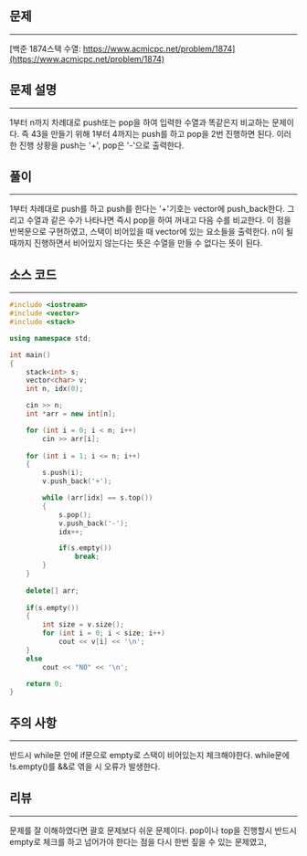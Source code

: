 ## 문제
----------------
[백준 1874스택 수열: https://www.acmicpc.net/problem/1874](https://www.acmicpc.net/problem/1874)

## 문제 설명
---------------------
1부터 n까지 차례대로 push또는 pop을 하여 입력한 수열과 똑같은지 비교하는 문제이다. 즉 43을 만들기 위해 1부터 4까지는 push를 하고 pop을 2번 진행하면 된다. 이러한 진행 상황을 push는 '+', pop은 '-'으로 출력한다.

## 풀이
-----------
1부터 차례대로 push를 하고 push를 한다는 '+'기호는 vector에 push_back한다. 그리고 수열과 같은 수가 나타나면 즉시 pop을 하여 꺼내고 다음 수를 비교한다. 이 점을 반복문으로 구현하였고, 스택이 비어있을 때 vector에 있는 요소들을 출력한다. n이 될 때까지 진행하면서 비어있지 않는다는 뜻은 수열을 만들 수 없다는 뜻이 된다.

## 소스 코드
-------------------
```C++
#include <iostream>
#include <vector>
#include <stack>

using namespace std;

int main()
{
    stack<int> s;
    vector<char> v;
    int n, idx(0);

    cin >> n;
    int *arr = new int[n];

    for (int i = 0; i < n; i++)
        cin >> arr[i];
        
    for (int i = 1; i <= n; i++)
    {
        s.push(i);
        v.push_back('+');

        while (arr[idx] == s.top())
        {
            s.pop();
            v.push_back('-');
            idx++;

            if(s.empty())
                break;
        }
    }
    
    delete[] arr;
    
    if(s.empty())
    {
        int size = v.size();
        for (int i = 0; i < size; i++)
            cout << v[i] << '\n';
    }
    else
        cout << "NO" << '\n';

    return 0;
}
```

## 주의 사항
----------------
반드시 while문 안에 if문으로 empty로 스택이 비어있는지 체크해야한다. while문에 !s.empty()를 &&로 엮을 시 오류가 발생한다.

## 리뷰
--------------
문제를 잘 이해하였다면 괄호 문제보다 쉬운 문제이다. pop이나 top을 진행할시 반드시 empty로 체크를 하고 넘어가야 한다는 점을 다시 한번 짚을 수 있는 문제였고, 